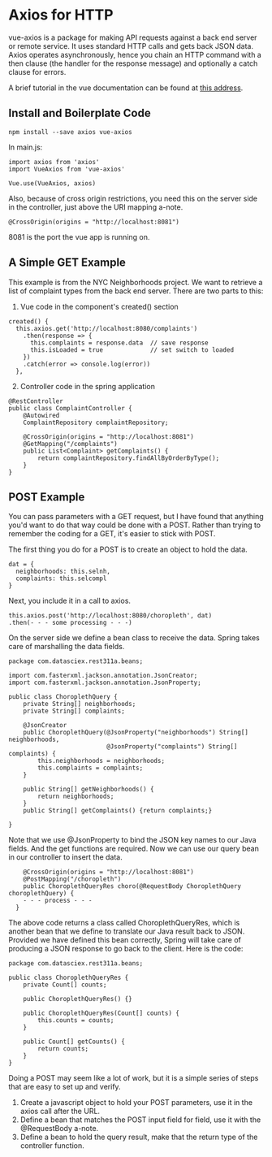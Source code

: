 # Axios for HTTP
vue-axios is a package for making API requests against a back end server or remote service.  It uses standard HTTP calls and gets back JSON data.  Axios operates asynchronously, hence you chain an HTTP command with a then clause (the handler for the response message) and optionally a catch clause for errors.  

A brief tutorial in the vue documentation can be found at [this address](https://vuejs.org/v2/cookbook/using-axios-to-consume-apis.html).

## Install and Boilerplate Code
```
npm install --save axios vue-axios
```
In main.js:
```
import axios from 'axios'
import VueAxios from 'vue-axios'

Vue.use(VueAxios, axios) 
```
Also, because of cross origin restrictions, you need this on the server side in the controller, just above the URI mapping a-note.
```
@CrossOrigin(origins = "http://localhost:8081")
```
8081 is the port the vue app is running on.
## A Simple GET Example
This example is from the NYC Neighborhoods project.  We want to retrieve a list of complaint types from the back end server.  There are two parts to this:

1. Vue code in the component's created() section
```
created() {
  this.axios.get('http://localhost:8080/complaints')
    .then(response => {
      this.complaints = response.data  // save response
      this.isLoaded = true             // set switch to loaded
    })
    .catch(error => console.log(error))
  },
```
2. Controller code in the spring application
```
@RestController
public class ComplaintController {
    @Autowired
    ComplaintRepository complaintRepository;

    @CrossOrigin(origins = "http://localhost:8081")
    @GetMapping("/complaints")
    public List<Complaint> getComplaints() {
        return complaintRepository.findAllByOrderByType();
    }
}

```
## POST Example
You can pass parameters with a GET request, but I have found that anything you'd want to do that way could be done with a POST.  Rather than trying to remember the coding for a GET, it's easier to stick with POST.

The first thing you do for a POST is to create an object to hold the data.
```
dat = {
  neighborhoods: this.selnh,
  complaints: this.selcompl
}
```
Next, you include it in a call to axios.
```
this.axios.post('http://localhost:8080/choropleth', dat)
.then(- - - some processing - - -)
```
On the server side we define a bean class to receive the data.  Spring takes care of marshalling the data fields.
```
package com.datasciex.rest311a.beans;

import com.fasterxml.jackson.annotation.JsonCreator;
import com.fasterxml.jackson.annotation.JsonProperty;

public class ChoroplethQuery {
    private String[] neighborhoods;
    private String[] complaints;

    @JsonCreator
    public ChoroplethQuery(@JsonProperty("neighborhoods") String[] neighborhoods,
                           @JsonProperty("complaints") String[] complaints) {
        this.neighborhoods = neighborhoods;
        this.complaints = complaints;
    }

    public String[] getNeighborhoods() {
        return neighborhoods;
    }
    public String[] getComplaints() {return complaints;}

}
```
Note that we use @JsonProperty to bind the JSON key names to our Java fields. And the get functions are required. Now we can use our query bean in our controller to insert the data.
```
    @CrossOrigin(origins = "http://localhost:8081")
    @PostMapping("/choropleth")
    public ChoroplethQueryRes choro(@RequestBody ChoroplethQuery choroplethQuery) {
    - - - process - - -
  }
```
The above code returns a class called ChoroplethQueryRes, which is another bean that we define to translate our Java result back to JSON.  Provided we have defined this bean correctly, Spring will take care of producing a JSON response to go back to the client.  Here is the code:
```
package com.datasciex.rest311a.beans;

public class ChoroplethQueryRes {
    private Count[] counts;

    public ChoroplethQueryRes() {}

    public ChoroplethQueryRes(Count[] counts) {
        this.counts = counts;
    }

    public Count[] getCounts() {
        return counts;
    }
}
```
Doing a POST may seem like a lot of work, but it is a simple series of steps that are easy to set up and verify.
1. Create a javascript object to hold your POST parameters, use it in the axios call after the URL.
2. Define a bean that matches the POST input field for field, use it with the @RequestBody a-note.
3. Define a bean to hold the query result, make that the return type of the controller function.
